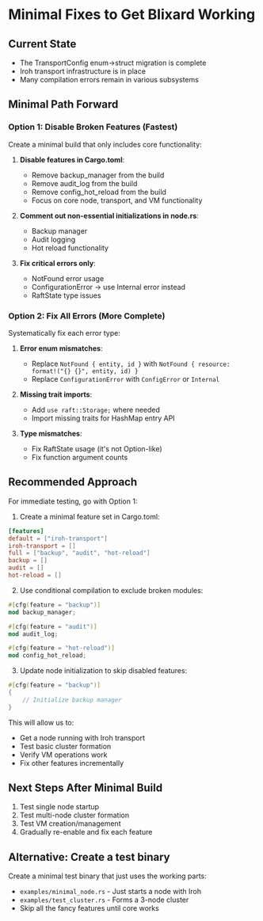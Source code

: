 # Minimal Fixes to Get Blixard Working

## Current State
- The TransportConfig enum->struct migration is complete
- Iroh transport infrastructure is in place
- Many compilation errors remain in various subsystems

## Minimal Path Forward

### Option 1: Disable Broken Features (Fastest)
Create a minimal build that only includes core functionality:

1. **Disable features in Cargo.toml**:
   - Remove backup_manager from the build
   - Remove audit_log from the build
   - Remove config_hot_reload from the build
   - Focus on core node, transport, and VM functionality

2. **Comment out non-essential initializations in node.rs**:
   - Backup manager
   - Audit logging
   - Hot reload functionality

3. **Fix critical errors only**:
   - NotFound error usage
   - ConfigurationError -> use Internal error instead
   - RaftState type issues

### Option 2: Fix All Errors (More Complete)
Systematically fix each error type:

1. **Error enum mismatches**:
   - Replace `NotFound { entity, id }` with `NotFound { resource: format!("{} {}", entity, id) }`
   - Replace `ConfigurationError` with `ConfigError` or `Internal`

2. **Missing trait imports**:
   - Add `use raft::Storage;` where needed
   - Import missing traits for HashMap entry API

3. **Type mismatches**:
   - Fix RaftState usage (it's not Option-like)
   - Fix function argument counts

## Recommended Approach

For immediate testing, go with Option 1:

1. Create a minimal feature set in Cargo.toml:
```toml
[features]
default = ["iroh-transport"]
iroh-transport = []
full = ["backup", "audit", "hot-reload"]
backup = []
audit = []
hot-reload = []
```

2. Use conditional compilation to exclude broken modules:
```rust
#[cfg(feature = "backup")]
mod backup_manager;

#[cfg(feature = "audit")]
mod audit_log;

#[cfg(feature = "hot-reload")]
mod config_hot_reload;
```

3. Update node initialization to skip disabled features:
```rust
#[cfg(feature = "backup")]
{
    // Initialize backup manager
}
```

This will allow us to:
- Get a node running with Iroh transport
- Test basic cluster formation
- Verify VM operations work
- Fix other features incrementally

## Next Steps After Minimal Build

1. Test single node startup
2. Test multi-node cluster formation
3. Test VM creation/management
4. Gradually re-enable and fix each feature

## Alternative: Create a test binary

Create a minimal test binary that just uses the working parts:
- `examples/minimal_node.rs` - Just starts a node with Iroh
- `examples/test_cluster.rs` - Forms a 3-node cluster
- Skip all the fancy features until core works